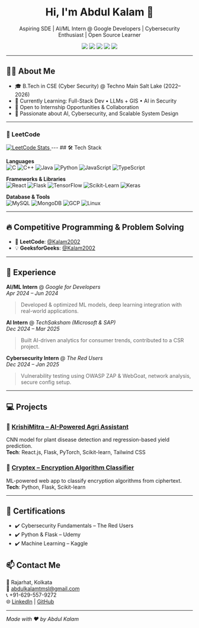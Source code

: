 <h1 align="center">Hi, I'm Abdul Kalam 👋</h1>

<p align="center">
  Aspiring SDE | AI/ML Intern @ Google Developers | Cybersecurity Enthusiast | Open Source Learner
</p>

<p align="center">
  <a href="https://github.com/Kalam2002"><img src="https://img.shields.io/github/followers/Kalam2002?label=Follow&style=social"></a>
  <a href="https://www.linkedin.com/in/kalam2002/"><img src="https://img.shields.io/badge/LinkedIn-kalam2002-blue?style=flat&logo=linkedin"></a>
  <a href="mailto:abdulkalamtmsl@gmail.com"><img src="https://img.shields.io/badge/Gmail-abdulkalamtmsl@gmail.com-red?style=flat&logo=gmail"></a>
  <a href="https://leetcode.com/Kalam2002/"><img src="https://img.shields.io/badge/LeetCode-Kalam2002-orange?style=flat&logo=leetcode"></a>
  <a href="https://auth.geeksforgeeks.org/user/Kalam2002/practice/"><img src="https://img.shields.io/badge/GeeksforGeeks-Kalam2002-brightgreen?style=flat&logo=geeksforgeeks"></a>
</p>

---

## 👨‍💻 About Me

- 🎓 B.Tech in CSE (Cyber Security) @ Techno Main Salt Lake (2022–2026)
- 🌱 Currently Learning: Full-Stack Dev • LLMs + GIS • AI in Security
- 🚀 Open to Internship Opportunities & Collaboration
- 🎯 Passionate about AI, Cybersecurity, and Scalable System Design

---
### 🧠 LeetCode
<a href="https://leetcode.com/Kalam2002/" rel="nofollow">
  <img src="https://leetcard.jacoblin.cool/Kalam2002" alt="LeetCode Stats" style="max-width: 100%; height: auto;">
</a>
---
## 🛠 Tech Stack

**Languages**  
![C](https://img.shields.io/badge/C-00599C?style=flat&logo=c)
![C++](https://img.shields.io/badge/C++-00599C?style=flat&logo=c%2B%2B)
![Java](https://img.shields.io/badge/Java-ED8B00?style=flat&logo=java)
![Python](https://img.shields.io/badge/Python-3776AB?style=flat&logo=python)
![JavaScript](https://img.shields.io/badge/JavaScript-F7DF1E?style=flat&logo=javascript)
![TypeScript](https://img.shields.io/badge/TypeScript-3178C6?style=flat&logo=typescript)

**Frameworks & Libraries**  
![React](https://img.shields.io/badge/React-61DAFB?style=flat&logo=react)
![Flask](https://img.shields.io/badge/Flask-000000?style=flat&logo=flask)
![TensorFlow](https://img.shields.io/badge/TensorFlow-FF6F00?style=flat&logo=tensorflow)
![Scikit-Learn](https://img.shields.io/badge/Scikit--Learn-F7931E?style=flat&logo=scikit-learn)
![Keras](https://img.shields.io/badge/Keras-D00000?style=flat&logo=keras)

**Database & Tools**  
![MySQL](https://img.shields.io/badge/MySQL-4479A1?style=flat&logo=mysql)
![MongoDB](https://img.shields.io/badge/MongoDB-47A248?style=flat&logo=mongodb)
![GCP](https://img.shields.io/badge/Google_Cloud-4285F4?style=flat&logo=googlecloud)
![Linux](https://img.shields.io/badge/Linux-FCC624?style=flat&logo=linux)

---

## 🔥 Competitive Programming & Problem Solving

- 🧠 **LeetCode**: [@Kalam2002](https://leetcode.com/Kalam2002/)  
- 💡 **GeeksforGeeks**: [@Kalam2002](https://auth.geeksforgeeks.org/user/Kalam2002/practice/)

---

## 💼 Experience

**AI/ML Intern** @ *Google for Developers*  
*Apr 2024 – Jun 2024*  
> Developed & optimized ML models, deep learning integration with real-world applications.

**AI Intern** @ *TechSaksham (Microsoft & SAP)*  
*Dec 2024 – Mar 2025*  
> Built AI-driven analytics for consumer trends, contributed to a CSR project.

**Cybersecurity Intern** @ *The Red Users*  
*Dec 2024 – Jan 2025*  
> Vulnerability testing using OWASP ZAP & WebGoat, network analysis, secure config setup.

---

## 💻 Projects

### 🔹 [KrishiMitra – AI-Powered Agri Assistant](https://github.com/piyushd000/Krishimitra)
CNN model for plant disease detection and regression-based yield prediction.  
**Tech**: React.js, Flask, PyTorch, Scikit-learn, Tailwind CSS

### 🔹 [Cryptex – Encryption Algorithm Classifier](https://github.com/amsanik9/cryptex2.0)
ML-powered web app to classify encryption algorithms from ciphertext.  
**Tech**: Python, Flask, Scikit-learn

---

## 📜 Certifications

- ✔️ Cybersecurity Fundamentals – The Red Users  
- ✔️ Python & Flask – Udemy  
- ✔️ Machine Learning – Kaggle



## 📫 Contact Me

📍 Rajarhat, Kolkata  
📧 abdulkalamtmsl@gmail.com  
📞 +91-629-557-9272  
🌐 [LinkedIn](https://www.linkedin.com/in/kalam2002) | [GitHub](https://github.com/Kalam2002)

---

*Made with ❤️ by Abdul Kalam*
